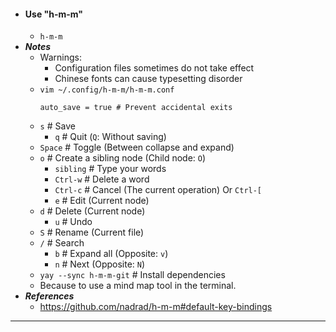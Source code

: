 - #### Use "h-m-m"
    - `h-m-m`
- ***Notes***
    - Warnings:
        - Configuration files sometimes do not take effect
        - Chinese fonts can cause typesetting disorder
    - `vim ~/.config/h-m-m/h-m-m.conf`
      ```
      auto_save = true # Prevent accidental exits
      ```
    - `s` # Save
        - `q` # Quit (`Q`: Without saving)
    - `Space` # Toggle (Between collapse and expand)
    - `o` # Create a sibling node (Child node: `O`)
        - `sibling` # Type your words
        - `Ctrl-w` # Delete a word
        - `Ctrl-c` # Cancel (The current operation) Or `Ctrl-[`
        - `e` # Edit (Current node)
    - `d` # Delete (Current node)
        - `u` # Undo
    - `S` # Rename (Current file)
    - `/` # Search
        - `b` # Expand all (Opposite: `v`)
        - `n` # Next (Opposite: `N`)
    - `yay --sync h-m-m-git` # Install dependencies
    - Because to use a mind map tool in the terminal.
- ***References***
    - https://github.com/nadrad/h-m-m#default-key-bindings
- ---
